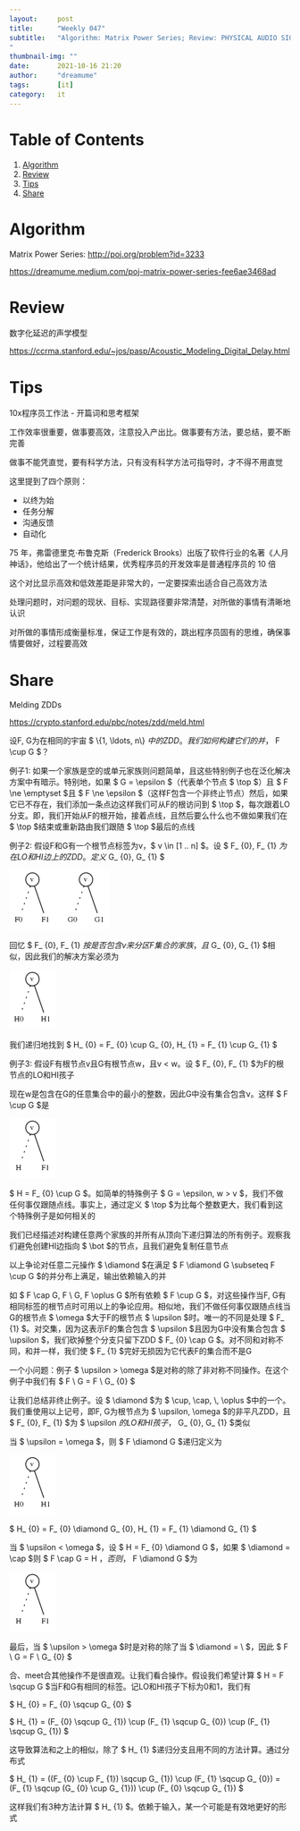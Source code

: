 ```yaml
---
layout:     post
title:      "Weekly 047"
subtitle:   "Algorithm: Matrix Power Series; Review: PHYSICAL AUDIO SIGNAL PROCESSING(Acoustic Modeling with Digital Delay); Tips: geek nots; Share: Melding ZDDs
"
thumbnail-img: ""
date:       2021-10-16 21:20
author:     "dreamume"
tags: 		[it]
category:   it
---
```

<head>
    <script src="https://cdn.mathjax.org/mathjax/latest/MathJax.js?config=TeX-AMS-MML_HTMLorMML" type="text/javascript"></script>
    <script type="text/x-mathjax-config">
        MathJax.Hub.Config({
            tex2jax: {
            skipTags: ['script', 'noscript', 'style', 'textarea', 'pre'],
            inlineMath: [['$','$']]
            }
        });
    </script>
</head>

# Table of Contents

1.  [Algorithm](#orgb7d4387)
2.  [Review](#org44bd0c6)
3.  [Tips](#org22208d2)
4.  [Share](#org3d81d3f)


<a id="orgb7d4387"></a>

# Algorithm

Matrix Power Series: <http://poj.org/problem?id=3233>

<https://dreamume.medium.com/poj-matrix-power-series-fee6ae3468ad>


<a id="org44bd0c6"></a>

# Review

数字化延迟的声学模型

<https://ccrma.stanford.edu/~jos/pasp/Acoustic_Modeling_Digital_Delay.html>


<a id="org22208d2"></a>

# Tips

10x程序员工作法 - 开篇词和思考框架

工作效率很重要，做事要高效，注意投入产出比。做事要有方法，要总结，要不断完善

做事不能凭直觉，要有科学方法，只有没有科学方法可指导时，才不得不用直觉

这里提到了四个原则：

-   以终为始
-   任务分解
-   沟通反馈
-   自动化

75 年，弗雷德里克·布鲁克斯（Frederick Brooks）出版了软件行业的名著《人月神话》，他给出了一个统计结果，优秀程序员的开发效率是普通程序员的 10 倍

这个对比显示高效和低效差距是非常大的，一定要探索出适合自己高效方法

处理问题时，对问题的现状、目标、实现路径要非常清楚，对所做的事情有清晰地认识

对所做的事情形成衡量标准，保证工作是有效的，跳出程序员固有的思维，确保事情要做好，过程要高效


<a id="org3d81d3f"></a>

# Share

Melding ZDDs

<https://crypto.stanford.edu/pbc/notes/zdd/meld.html>

设F, G为在相同的宇宙 $ \\{1, \\ldots, n\\} $中的ZDD。我们如何构建它们的并，$ F \\cup G $？

例子1: 如果一个家族是空的或单元家族则问题简单，且这些特别例子也在泛化解决方案中有暗示。特别地，如果 $ G = \\epsilon $（代表单个节点 $ \\top $）且 $ F \\ne \\emptyset $且 $ F \\ne \\epsilon $（这样F包含一个非终止节点）然后，如果它已不存在，我们添加一条点边这样我们可从F的根访问到 $ \\top $，每次跟着LO分支。即，我们开始从F的根开始，接着点线，且然后要么什么也不做如果我们在 $ \\top $结束或重新路由我们跟随 $ \\top $最后的点线

例子2: 假设F和G有一个根节点标签为v，$ v \\in [1 .. n] $。设 $ F_ {0}, F_ {1} $为在LO和HI边上的ZDD。定义$ G_ {0}, G_ {1} $

![img](../img/example_melding_zdds_1.png)

回忆 $ F_ {0}, F_ {1} $按是否包含v来分区F集合的家族，且$ G_ {0}, G_ {1} $相似，因此我们的解决方案必须为

![img](../img/example_melding_zdds_2.png)

我们递归地找到 $ H_ {0} = F_ {0} \\cup G_ {0}, H_ {1} = F_ {1} \\cup G_ {1} $

例子3: 假设F有根节点v且G有根节点w，且v < w。设 $ F_ {0}, F_ {1} $为F的根节点的LO和HI孩子

现在w是包含在G的任意集合中的最小的整数，因此G中没有集合包含v。这样 $ F \\cup G $是

![img](../img/example_melding_zdds_3.png)

$ H = F_ {0} \\cup G $。如简单的特殊例子 $ G = \\epsilon, w > v $，我们不做任何事仅跟随点线。事实上，通过定义 $ \\top $为比每个整数更大，我们看到这个特殊例子是如何相关的

我们已经描述对构建任意两个家族的并所有从顶向下递归算法的所有例子。观察我们避免创建HI边指向 $ \\bot $的节点，且我们避免复制任意节点

以上争论对任意二元操作 $ \\diamond $在满足 $ F \\diamond G \\subseteq F \\cup G $的并分布上满足，输出依赖输入的并

如 $ F \\cap G, F \\ G, F \\oplus G $所有依赖 $ F \\cup G $，对这些操作当F, G有相同标签的根节点时可用以上的争论应用。相似地，我们不做任何事仅跟随点线当G的根节点 $ \\omega $大于F的根节点 $ \\upsilon $时。唯一的不同是处理 $ F_ {1} $。对交集，因为这表示F的集合包含 $ \\upsilon $且因为G中没有集合包含 $ \\upsilon $，我们砍掉整个分支只留下ZDD $ F_ {0} \\cap G $。对不同和对称不同，和并一样，我们使 $ F_ {1} $完好无损因为它代表F的集合而不是G

一个小问题：例子 $ \\upsilon > \\omega $是对称的除了非对称不同操作。在这个例子中我们有 $ F \\ G = F \\ G_ {0} $

让我们总结非终止例子。设 $ \\diamond $为 $ \\cup, \\cap, \\, \\oplus $中的一个。我们重使用以上记号，即F, G为根节点为 $ \\upsilon, \\omega $的非平凡ZDD，且 $ F_ {0}, F_ {1} $为 $ \\upsilon $的LO和HI孩子，$ G_ {0}, G_ {1} $类似

当 $ \\upsilon = \\omega $，则 $ F \\diamond G $递归定义为

![img](../img/melding_zdds_example_4.png)

$ H_ {0} = F_ {0} \\diamond G_ {0}, H_ {1} = F_ {1} \\diamond G_ {1} $

当 $ \\upsilon < \\omega $，设 $ H = F_ {0} \\diamond G $，如果 $ \\diamond = \\cap $则 $ F \\cap G = H $，否则，$ F \\diamond G $为

![img](../img/melding_zdds_example_5.png)

最后，当 $ \\upsilon > \\omega $时是对称的除了当 $ \\diamond = \\ $，因此 $ F \\ G = F \\ G_ {0} $

合、meet合其他操作不是很直观。让我们看合操作。假设我们希望计算 $ H = F \\sqcup G $当F和G有相同的标签。记LO和HI孩子下标为0和1，我们有

$ H_ {0} = F_ {0} \\sqcup G_ {0} $

$ H_ {1} = (F_ {0} \\sqcup G_ {1}) \\cup (F_ {1} \\sqcup G_ {0}) \\cup (F_ {1} \\sqcup G_ {1}) $

这导致算法和之上的相似，除了 $ H_ {1} $递归分支且用不同的方法计算。通过分布式

$ H_ {1} = ((F_ {0} \\cup F_ {1}) \\sqcup G_ {1}) \\cup (F_ {1} \\sqcup G_ {0}) = (F_ {1} \\sqcup (G_ {0} \\cup G_ {1})) \\cup (F_ {0} \\sqcup G_ {1}) $

这样我们有3种方法计算 $ H_ {1} $。依赖于输入，某一个可能是有效地更好的形式
